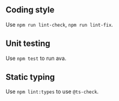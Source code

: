 ## Coding style

Use `npm run lint-check`, `npm run lint-fix`.

## Unit testing

Use `npm test` to run ava.

## Static typing

Use `npm lint:types` to use `@ts-check`.
